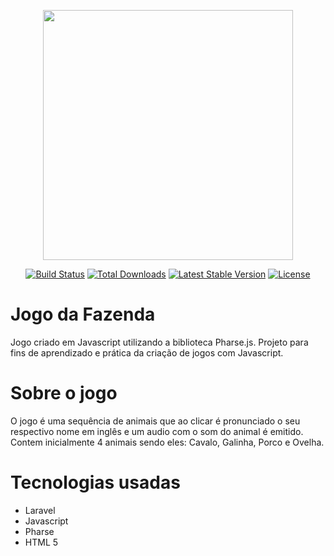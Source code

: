 <p align="center"><img src="https://res.cloudinary.com/dtfbvvkyp/image/upload/v1566331377/laravel-logolockup-cmyk-red.svg" width="400"></p>

<p align="center">
<a href="https://travis-ci.org/laravel/framework"><img src="https://travis-ci.org/laravel/framework.svg" alt="Build Status"></a>
<a href="https://packagist.org/packages/laravel/framework"><img src="https://poser.pugx.org/laravel/framework/d/total.svg" alt="Total Downloads"></a>
<a href="https://packagist.org/packages/laravel/framework"><img src="https://poser.pugx.org/laravel/framework/v/stable.svg" alt="Latest Stable Version"></a>
<a href="https://packagist.org/packages/laravel/framework"><img src="https://poser.pugx.org/laravel/framework/license.svg" alt="License"></a>
</p>

# Jogo da Fazenda

Jogo criado em Javascript utilizando a biblioteca Pharse.js.  Projeto para fins de aprendizado e prática da criação de jogos com Javascript. 

# Sobre o jogo

O jogo é uma sequência de animais que ao clicar é pronunciado o seu respectivo nome em inglês e um audio com o som do animal é emitido. 
Contem inicialmente 4 animais sendo eles: Cavalo, Galinha, Porco e Ovelha.

# Tecnologias usadas

- Laravel 
- Javascript
- Pharse
- HTML 5

